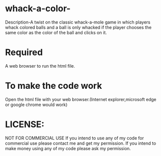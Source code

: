 # whack-a-color-

Description-A twist on the classic whack-a-mole game in which players whack colored balls and a ball is only whacked if the player chooses the same color as the color of the ball and clicks on it.

# Required

A web browser to run the html file.


# To make the code work 

Open the html file with your web browser.(Internet explorer,microsoft edge or google chrome would work)

# LICENSE:
NOT FOR COMMERCIAL USE If you intend to use any of my code for commercial use please contact me and get my permission. If you intend to make money using any of my code please ask my permission.
